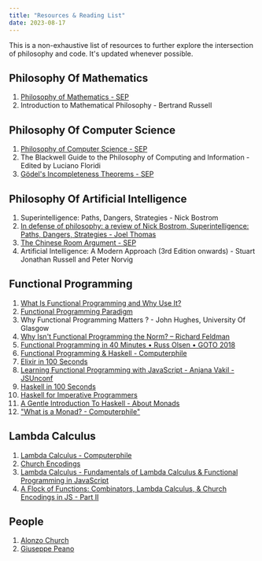 ```yaml
---
title: "Resources & Reading List"
date: 2023-08-17
---
```


This is a non-exhaustive list of resources to further explore the intersection of philosophy and code. It's updated whenever possible.

## Philosophy Of Mathematics

1. [Philosophy of Mathematics - SEP](https://plato.stanford.edu/entries/philosophy-mathematics/ "Philosophy of Mathematics - SEP")
2. Introduction to Mathematical Philosophy - Bertrand Russell

## Philosophy Of Computer Science

1. [Philosophy of Computer Science - SEP](https://plato.stanford.edu/Archives/Win2017/entries/computer-science/#:~:text=The%20philosophy%20of%20computer%20science%20also%20considers%20the%20analysis%20of,and%20testing%20of%20those%20systems. "Philosophy of Computer Science - SEP")
2. The Blackwell Guide to the Philosophy of Computing and Information - Edited by Luciano Floridi
3. [Gödel's Incompleteness Theorems - SEP](https://plato.stanford.edu/entries/goedel/#IncThe "Gödel's Incompleteness Theorems - SEP")

## Philosophy Of Artificial Intelligence

1.  Superintelligence: Paths, Dangers, Strategies - Nick Bostrom
2.  [In defense of philosophy: a review of Nick Bostrom, Superintelligence: Paths, Dangers, Strategies - Joel Thomas](https://www.tandfonline.com/doi/full/10.1080/0952813X.2015.1055829 "In defense of philosophy: a review of Nick Bostrom, Superintelligence: Paths, Dangers, Strategies - Joel Thomas")
3.  [The Chinese Room Argument - SEP](https://plato.stanford.edu/entries/chinese-room/ "The Chinese Room Argument - SEP")
4.  Artificial Intelligence: A Modern Approach (3rd Edition onwards) - Stuart Jonathan Russell and Peter Norvig

## Functional Programming

1. [What Is Functional Programming and Why Use It?](https://www.codingdojo.com/blog/what-is-functional-programming#:~:text=Functional%20programming%20(FP)%20is%20an,by%20applying%20and%20composing%20functions. "What Is Functional Programming and Why Use It?")
2. [Functional Programming Paradigm](https://www.geeksforgeeks.org/functional-programming-paradigm/ "Functional Programming Paradigm")
3. Why Functional Programming Matters ? - John Hughes, University Of Glasgow
4. [Why Isn't Functional Programming the Norm? – Richard Feldman](https://www.youtube.com/watch?v=QyJZzq0v7Z4 "Why Isn't Functional Programming the Norm? – Richard Feldman")
5. [Functional Programming in 40 Minutes • Russ Olsen • GOTO 2018](https://www.youtube.com/watch?v=0if71HOyVjY "Functional Programming in 40 Minutes • Russ Olsen • GOTO 2018")
6. [Functional Programming & Haskell - Computerphile](https://www.youtube.com/watch?v=LnX3B9oaKzw "Functional Programming & Haskell - Computerphile")
7. [Elixir in 100 Seconds](https://www.youtube.com/watch?v=R7t7zca8SyM "Elixir in 100 Seconds")
8. [Learning Functional Programming with JavaScript - Anjana Vakil - JSUnconf](https://www.youtube.com/watch?v=e-5obm1G_FY "Learning Functional Programming with JavaScript - Anjana Vakil - JSUnconf")
9. [Haskell in 100 Seconds](https://www.youtube.com/watch?v=Qa8IfEeBJqk "Haskell in 100 Seconds")
10. [Haskell for Imperative Programmers](https://www.youtube.com/playlist?list=PLe7Ei6viL6jGp1Rfu0dil1JH1SHk9bgDV "Haskell for Imperative Programmers")
11. [A Gentle Introduction To Haskell - About Monads](https://www.haskell.org/tutorial/monads.html "A Gentle Introduction To Haskell - About Monads")
12. ["What is a Monad? - Computerphile"](https://www.youtube.com/watch?v=t1e8gqXLbsU "What is a Monad? - Computerphile")

## Lambda Calculus

1. [Lambda Calculus - Computerphile](https://www.youtube.com/watch?v=eis11j_iGMs "Lambda Calculus - Computerphile")
2. [Church Encodings](https://en.wikipedia.org/wiki/Church_encoding "Church Encodings")
3. [Lambda Calculus - Fundamentals of Lambda Calculus & Functional Programming in JavaScript](https://www.youtube.com/watch?v=3VQ382QG-y4 "Lambda Calculus - Fundamentals of Lambda Calculus & Functional Programming in JavaScript")
4. [A Flock of Functions: Combinators, Lambda Calculus, & Church Encodings in JS - Part II](https://www.youtube.com/watch?v=pAnLQ9jwN-E "A Flock of Functions: Combinators, Lambda Calculus, & Church Encodings in JS - Part II")

## People

1. [Alonzo Church](https://plato.stanford.edu/entries/church/ "Alonzo Church")
2. [Giuseppe Peano](https://en.wikipedia.org/wiki/Giuseppe_Peano "Giuseppe Peano")
